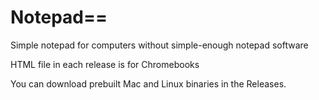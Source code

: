 # Notepad==
Simple notepad for computers without simple-enough notepad software


HTML file in each release is for Chromebooks

You can download prebuilt Mac and Linux binaries in the Releases.
